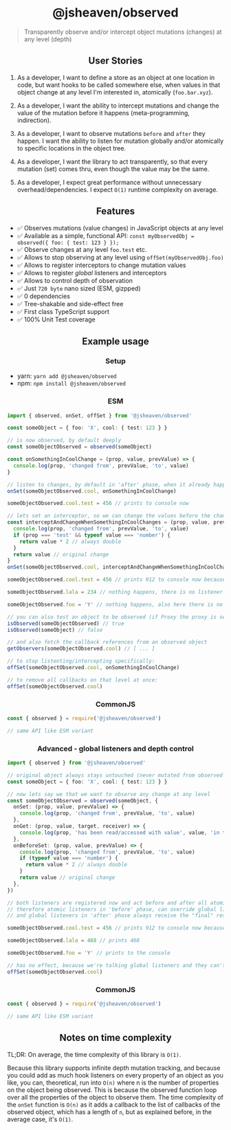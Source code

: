 <h1 align="center">@jsheaven/observed</h1>

> Transparently observe and/or intercept object mutations (changes) at any level (depth)

<h2 align="center">User Stories</h2>

1. As a developer, I want to define a store as an object at one location in code, but want hooks to be called somewhere else, when values in that object change at any level I'm interested in, atomically (`foo.bar.xyz`).

2. As a developer, I want the ability to intercept mutations and change the value of the mutation before it happens (meta-programming, indirection).

3. As a developer, I want to observe mutations `before` and `after` they happen. I want the ability to listen for mutation globally and/or atomically to specific locations in the object tree.

4. As a developer, I want the library to act transparently, so that every mutation (set) comes thru, even though the value may be the same.

5. As a developer, I expect great performance without unnecessary overhead/dependencies. I expect `O(1)` runtime complexity on average.

<h2 align="center">Features</h2>

- ✅ Observes mutations (value changes) in JavaScript objects at any level
- ✅ Available as a simple, functional API: `const myObservedObj = observed({ foo: { test: 123 } });`
- ✅ Observe changes at any level `foo.test` etc.
- ✅ Allows to stop observing at any level using `offSet(myObservedObj.foo)`
- ✅ Allows to register interceptors to change mutation values
- ✅ Allows to register _global_ listeners and interceptors
- ✅ Allows to control depth of observation
- ✅ Just `720 byte` nano sized (ESM, gizpped)
- ✅ 0 dependencies
- ✅ Tree-shakable and side-effect free
- ✅ First class TypeScript support
- ✅ 100% Unit Test coverage

<h2 align="center">Example usage</h2>

<h3 align="center">Setup</h3>

- yarn: `yarn add @jsheaven/observed`
- npm: `npm install @jsheaven/observed`

<h3 align="center">ESM</h3>

```ts
import { observed, onSet, offSet } from '@jsheaven/observed'

const someObject = { foo: 'X', cool: { test: 123 } }

// is now observed, by default deeply
const someObjectObserved = observed(someObject)

const onSomethingInCoolChange = (prop, value, prevValue) => {
  console.log(prop, 'changed from', prevValue, 'to', value)
}

// listen to changes, by default in 'after' phase, when it already happened
onSet(someObjectObserved.cool, onSomethingInCoolChange)

someObjectObserved.cool.test = 456 // prints to console now

// lets set an interceptor, so we can change the values before the change happens
const interceptAndChangeWhenSomethingInCoolChanges = (prop, value, prevValue) => {
  console.log(prop, 'changed from', prevValue, 'to', value)
  if (prop === 'test' && typeof value === 'number') {
    return value * 2 // always double
  }
  return value // original change
}
onSet(someObjectObserved.cool, interceptAndChangeWhenSomethingInCoolChanges, 'before')

someObjectObserved.cool.test = 456 // prints 912 to console now because the doubling of the value happens first

someObjectObserved.lala = 234 // nothing happens, there is no listener on someObject directly

someObjectObserved.foo = 'Y' // nothing happens, also here there is no listener

// you can also test an object to be observed (if Proxy the proxy is set)
isObserved(someObjectObserved) // true
isObserved(someObject) // false

// and also fetch the callback references from an observed object
getObservers(someObjectObserved.cool) // [ ... ]

// to stop listenting/intercepting specifically:
offSet(someObjectObserved.cool, onSomethingInCoolChange)

// to remove all callbacks on that level at once:
offSet(someObjectObserved.cool)
```

<h3 align="center">CommonJS</h3>

```ts
const { observed } = require('@jsheaven/observed')

// same API like ESM variant
```

<h3 align="center">Advanced - global listeners and depth control</h3>

```ts
import { observed } from '@jsheaven/observed'

// original object always stays untouched (never mutated from observed objects mutations)
const someObject = { foo: 'X', cool: { test: 123 } }

// now lets say we that we want to observe any change at any level
const someObjectObserved = observed(someObject, {
  onSet: (prop, value, prevValue) => {
    console.log(prop, 'changed from', prevValue, 'to', value)
  },
  onGet: (prop, value, target, receiver) => {
    console.log(prop, 'has been read/accessed with value', value, 'in target object', target, 'receiver', receiver)
  },
  onBeforeSet: (prop, value, prevValue) => {
    console.log(prop, 'changed from', prevValue, 'to', value)
    if (typeof value === 'number') {
      return value * 2 // always double
    }
    return value // original change
  },
})

// both listeners are registered now and act before and after all atomic listeners
// therefore atomic listeners in 'before' phase, can override global listeners in 'before' phase
// and global listeners in 'after' phase always receive the "final" result and are reading last

someObjectObserved.cool.test = 456 // prints 912 to console now because the doubling of the value happens first

someObjectObserved.lala = 468 // prints 468

someObjectObserved.foo = 'Y' // prints to the console

// has no effect, because we're talking global listeners and they can't be removed
offSet(someObjectObserved.cool)
```

<h3 align="center">CommonJS</h3>

```ts
const { observed } = require('@jsheaven/observed')

// same API like ESM variant
```

<h2 align="center">Notes on time complexity</h2>

TL;DR: On average, the time complexity of this library is `O(1)`.

Because this library supports infinite depth mutation tracking, and because you could add as much hook listeners on every property of an object as you like, you can, theoretical, run into `O(n)` where n is the number of properties on the object being observed. This is because the observed function loop over all the properties of the object to observe them. The time complexity of the `onSet` function is `O(n)` as it adds a callback to the list of callbacks of the observed object, which has a length of `n`, but as explained before, in the average case, it's `O(1)`.
